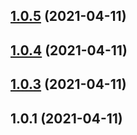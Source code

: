 <a name="1.0.5"></a>
## [1.0.5](https://github.com/quyentruong/testgulprelease/compare/v1.0.4...v1.0.5) (2021-04-11)



## [1.0.4](https://github.com/quyentruong/testgulprelease/compare/v1.0.3...v1.0.4) (2021-04-11)



## [1.0.3](https://github.com/quyentruong/testgulprelease/compare/v1.0.1...v1.0.3) (2021-04-11)



## 1.0.1 (2021-04-11)



